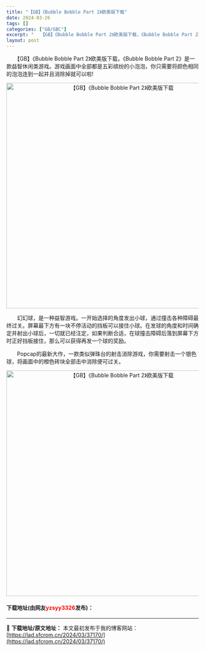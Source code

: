```yaml
---
title: "【GB】《Bubble Bobble Part 2》欧美版下载"
date: 2024-03-26
tags: []
categories: ["GB/GBC"]
excerpt: "　　【GB】《Bubble Bobble Part 2》欧美版下载，《Bubble Bobble Part 2》是一款益智休闲类游戏。游戏画面中全部都是五彩缤纷的小泡泡，你只需要将颜色相同的泡泡连到一起并且消除掉就可以啦! 　　幻幻球，是一种益智游戏。一开始选择的角度发出小球，通过撞击各种障碍最终过&hellip;"
layout: post
---
```


 <p>　　【GB】《Bubble Bobble Part 2》欧美版下载，《Bubble Bobble Part 2》是一款益智休闲类游戏。游戏画面中全部都是五彩缤纷的小泡泡，你只需要将颜色相同的泡泡连到一起并且消除掉就可以啦!</p> <p align="center"><img align="" border="0" src="https://lad.sfcrom.cn/wp-content/uploads/2024/03/20240326_66027f11c8026.png" width="590" alt="【GB】《Bubble Bobble Part 2》欧美版下载" /></p> <p>　　幻幻球，是一种益智游戏。一开始选择的角度发出小球，通过撞击各种障碍最终过关。屏幕最下方有一块不停活动的挡板可以接住小球。在发球的角度和时间确定并射出小球后，一切就已经注定，如果判断合适，在球撞击障碍后落到屏幕下方时正好挡板接住，那么可以获得再发一个球的奖励。</p> <p>　　Popcap的最新大作，一款类似弹珠台的射击消除游戏，你需要射击一个银色球，将画面中的橙色砖块全部击中消除便可过关。</p> <p align="center"><img align="" border="0" src="https://lad.sfcrom.cn/wp-content/uploads/2024/03/20240326_66027f1281cd3.png" width="590" alt="【GB】《Bubble Bobble Part 2》欧美版下载" /></p> <p><h4>下载地址(由网友<font color="red">yzsyy3326</font>发布)：</h4></p> 

---
📖 **下载地址/原文地址：** 本文最初发布于我的博客网站：[https://lad.sfcrom.cn/2024/03/37170/](https://lad.sfcrom.cn/2024/03/37170/)
